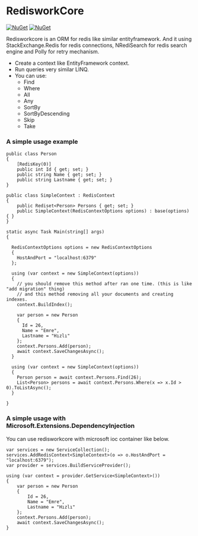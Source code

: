 # RedisworkCore

[![NuGet](https://img.shields.io/nuget/v/RedisworkCore?label=core%20nuget)](https://www.nuget.org/packages/RedisworkCore)
[![NuGet](https://img.shields.io/nuget/v/RedisworkCore.DataAnnotations?label=data-annotations%20nuget)](https://www.nuget.org/packages/RedisworkCore.DataAnnotations)

Redisworkcore is an ORM for redis like similar entityframework. And it using StackExchange.Redis for redis connections, NRediSearch for redis search engine and Polly for retry mechanism.

* Create a context like EntityFramework context.
* Run queries very similar LINQ.
* You can use:
    * Find
    * Where
    * All
    * Any
    * SortBy
    * SortByDescending
    * Skip
    * Take

### A simple usage example

    public class Person
    {
        [RedisKey(0)]
        public int Id { get; set; }
        public string Name { get; set; }
        public string Lastname { get; set; }
    }

    public class SimpleContext : RedisContext
    {
        public Rediset<Person> Persons { get; set; }
        public SimpleContext(RedisContextOptions options) : base(options) { }
    }

    static async Task Main(string[] args)
    {
      
      RedisContextOptions options = new RedisContextOptions
      {
        HostAndPort = "localhost:6379"
      };

      using (var context = new SimpleContext(options))
      {
        // you should remove this method after ran one time. (this is like "add migration" thing)
        // and this method removing all your documents and creating indexes.
        context.BuildIndex();
        
        var person = new Person
        {
          Id = 26,
          Name = "Emre",
          Lastname = "Hızlı"
        };
        context.Persons.Add(person);
        await context.SaveChangesAsync();
      }

      using (var context = new SimpleContext(options))
      {
        Person person = await context.Persons.Find(26);
        List<Person> persons = await context.Persons.Where(x => x.Id > 0).ToListAsync();
      }
      
    }

### A simple usage with Microsoft.Extensions.DependencyInjection

You can use redisworkcore with microsoft ioc container like below.

    var services = new ServiceCollection();
    services.AddRedisContext<SimpleContext>(o => o.HostAndPort = "localhost:6379");
    var provider = services.BuildServiceProvider();

    using (var context = provider.GetService<SimpleContext>())
    {
        var person = new Person
        {
            Id = 26,
            Name = "Emre",
            Lastname = "Hızlı"
        };
        context.Persons.Add(person);
        await context.SaveChangesAsync();
    }

